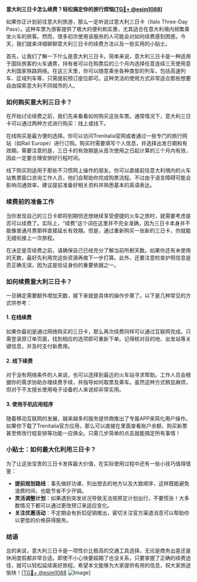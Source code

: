 **意大利三日卡怎么续费？轻松搞定你的旅行烦恼[[TG💪+ @esim1088](https://t.me/s/esim1088)]**

如果你正计划前往意大利旅游，那么一定听说过意大利三日卡（Italo Three-Day Pass）。这种车票为游客提供了极大的便利和实惠，尤其适合在意大利境内频繁乘坐火车的旅客。然而，很多初次使用该服务的人可能会对如何续费感到困惑。今天，我们就来详细聊聊意大利三日卡的续费方法以及一些实用的小贴士。

首先，让我们了解一下什么是意大利三日卡。简单来说，意大利三日卡是一种适用于国际旅客的火车通票，持有者可以在购票后的三个月内选择任意连续三天使用意大利国家铁路网络。在这三天里，你可以随意乘坐各种类型的列车，包括高速列车、区域列车等，只需提前预订座位即可。这种灵活的使用方式非常适合那些想要自由探索意大利不同城市的人。

### 如何购买意大利三日卡？

在开始讨论续费之前，我们先来看看如何购买这张车票。通常情况下，意大利三日卡可以通过两种方式进行购买：线上或线下。

在线购买是最方便的选择。你可以访问Trenitalia官网或者通过一些专门的旅行网站（如Rail Europe）进行订购。购买时需要填写个人信息，并选择出发日期和有效期。需要注意的是，三日卡的有效期是从首次使用之日起计算的三个月内有效，因此一定要合理安排好行程时间。

线下购买则适用于那些不习惯网上操作的朋友。你可以直接前往意大利境内的火车站售票窗口咨询工作人员，他们会帮助你完成购票流程。不过由于语言障碍可能会影响沟通效率，建议提前准备好相关资料并熟悉基本的英语表达。

### 续费前的准备工作

当你发现自己的三日卡即将到期但还想继续享受便捷的火车之旅时，就需要考虑是否可以续费了。实际上，“续费”这个词在这里并不完全准确，因为三日卡本身并不能像普通月票那样直接延长有效期。但是，通过重新购买一张新的三日卡，你就能无缝衔接上一次旅程。

在决定是否续费之前，请确保自己已经充分了解当前所剩天数。如果你还有未使用的天数，最好先利用完这些资源再做下一步打算。此外，还要注意检查护照信息是否正确无误，因为这是验证身份的重要依据之一。

### 如何续费意大利三日卡？

一旦确定需要额外增加天数，接下来就是具体的操作步骤了。以下是几种常见的方式供参考：

#### 1. 在线续费
如果你最初是通过网络购买的三日卡，那么再次续费同样可以通过互联网完成。只需登录原订单页面，找到相应的选项即可重新下单。记得核对目的地、出发站等关键信息，并及时支付新费用。

#### 2. 线下续费
对于没有网络条件的人来说，也可以选择到最近的火车站寻求帮助。工作人员会根据你的需求协助办理续费手续，并指导如何取票及乘车。虽然这种方式稍显麻烦，但对于不太擅长使用电子设备的人来说却非常实用。

#### 3. 使用手机应用程序
随着移动互联网的发展，越来越多的服务提供商推出了专属APP来简化用户操作。如果你下载了Trenitalia官方应用，那么可以直接在里面查看账户余额、购买新票甚至修改行程安排等功能一应俱全。只需几步简单的点击就能搞定所有事情！

### 小贴士：如何最大化利用三日卡？

为了让这张宝贵的三日卡发挥最大价值，在实际使用过程中还有一些小技巧值得借鉴：

- **提前规划路线**：事先做好功课，列出想去的地方以及大致顺序，这样既能避免浪费时间，也能节省不少开销。
- **灵活调整计划**：如果遇到突发状况导致无法按原定计划出行，不要慌张！大多数情况下都可以通过更改预订来适应变化。
- **关注优惠活动**：不定期会有折扣促销推出，密切关注官方渠道消息可以帮助你以更低的价格获得服务。

### 结语

总的来说，意大利三日卡是一项性价比极高的交通工具选择，无论是商务出差还是休闲度假都非常合适。即使不小心快要超期了也没关系，只要掌握了正确的续费途径，就可以轻松延续美好旅程。希望本文能够为大家提供有用的信息，祝大家旅途愉快！[[TG💪+ @esim1088](https://t.me/s/esim1088) ![Image](https://i.postimg.cc/4NQfJmqS/Snipaste-2025-05-13-00-14-12.png)]